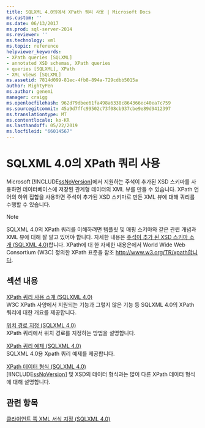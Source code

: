 ```yaml
---
title: SQLXML 4.0의에서 XPath 쿼리 사용 | Microsoft Docs
ms.custom: ''
ms.date: 06/13/2017
ms.prod: sql-server-2014
ms.reviewer: ''
ms.technology: xml
ms.topic: reference
helpviewer_keywords:
- XPath queries [SQLXML]
- annotated XSD schemas, XPath queries
- queries [SQLXML], XPath
- XML views [SQLXML]
ms.assetid: 7814d099-81ec-4fb8-894a-729cdbb5015a
author: MightyPen
ms.author: genemi
manager: craigg
ms.openlocfilehash: 962d79dbee61fa498a6338c864366ec40ea7c759
ms.sourcegitcommit: 45a9d7ffc99502c73f08cb937cbe9e89d9412397
ms.translationtype: MT
ms.contentlocale: ko-KR
ms.lasthandoff: 05/22/2019
ms.locfileid: "66014567"
---
```

# <a name="using-xpath-queries-in-sqlxml-40"></a>SQLXML 4.0의 XPath 쿼리 사용
  Microsoft [!INCLUDE[ssNoVersion](../../includes/ssnoversion-md.md)]에서 지원하는 주석이 추가된 XSD 스키마를 사용하면 데이터베이스에 저장된 관계형 데이터의 XML 뷰를 만들 수 있습니다. XPath 언어의 하위 집합을 사용하면 주석이 추가된 XSD 스키마로 만든 XML 뷰에 대해 쿼리를 수행할 수 있습니다.  
  
> [!NOTE]  
>  SQLXML 4.0의 XPath 쿼리를 이해하려면 템플릿 및 매핑 스키마와 같은 관련 개념과 XML 뷰에 대해 잘 알고 있어야 합니다. 자세한 내용은 [주석이 추가 된 XSD 스키마 소개 &#40;SQLXML 4.0&#41;](../sqlxml/annotated-xsd-schemas/introduction-to-annotated-xsd-schemas-sqlxml-4-0.md)합니다. XPath에 대 한 자세한 내용은에서 World Wide Web Consortium (W3C) 정의한 XPath 표준을 참조 http://www.w3.org/TR/xpath합니다.  
  
## <a name="in-this-section"></a>섹션 내용  
 [XPath 쿼리 사용 소개 &#40;SQLXML 4.0&#41;](introduction-to-using-xpath-queries-sqlxml-4-0.md)  
 W3C XPath 사양에서 지원되는 기능과 그렇지 않은 기능 등 SQLXML 4.0의 XPath 쿼리에 대한 개요를 제공합니다.  
  
 [위치 경로 지정 &#40;SQLXML 4.0&#41;](location-path/specifying-a-location-path-sqlxml-4-0.md)  
 XPath 쿼리에서 위치 경로를 지정하는 방법을 설명합니다.  
  
 [XPath 쿼리 예제 &#40;SQLXML 4.0&#41;](samples/sample-xpath-queries-sqlxml-4-0.md)  
 SQLXML 4.0용 Xpath 쿼리 예제를 제공합니다.  
  
 [XPath 데이터 형식 &#40;SQLXML 4.0&#41;](xpath-data-types-sqlxml-4-0.md)  
 [!INCLUDE[ssNoVersion](../../includes/ssnoversion-md.md)] 및 XSD의 데이터 형식과는 많이 다른 XPath 데이터 형식에 대해 설명합니다.  
  
## <a name="see-also"></a>관련 항목  
 [클라이언트 쪽 XML 서식 지정 &#40;SQLXML 4.0&#41;](../sqlxml/formatting/client-side-xml-formatting-sqlxml-4-0.md)  
  
  
